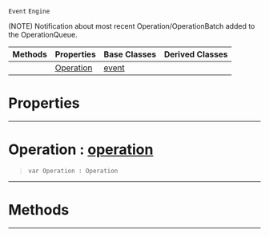  `Event` `Engine`



(NOTE) Notification about most recent Operation/OperationBatch added to the OperationQueue.

|Methods|Properties|Base Classes|Derived Classes|
|---|---|---|---|
| |[ Operation](https://github.com/PlasmaEngine/PlasmaDocs/tree/master/docs/C%2B%2B/code_reference/class_reference/operationqueueevent.markdown#operation-plasma-engine-do)|[event](https://github.com/PlasmaEngine/PlasmaDocs/tree/master/docs/C%2B%2B/code_reference/class_reference/event.markdown)| |


 #  Properties


---  
 #  Operation : [operation](https://github.com/PlasmaEngine/PlasmaDocs/tree/master/docs/C%2B%2B/code_reference/class_reference/operation.markdown)

> 
> ``` lang=cpp, name=Lightning
> var Operation : Operation


---  
 #  Methods


---  
 

 